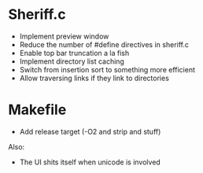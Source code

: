 # Sheriff.c
* Implement preview window
* Reduce the number of #define directives in sheriff.c
* Enable top bar truncation a la fish
* Implement directory list caching
* Switch from insertion sort to something more efficient
* Allow traversing links if they link to directories

# Makefile
* Add release target (-O2 and strip and stuff)

Also:
* The UI shits itself when unicode is involved
